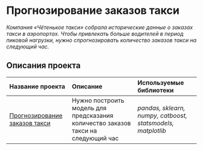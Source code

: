 # Прогнозирование заказов такси

*Компания «Чётенькое такси» собрала исторические данные о заказах такси в аэропортах. Чтобы привлекать больше водителей в период пиковой нагрузки, нужно спрогнозировать количество заказов такси на следующий час.*

## Описания проекта


| Название проекта | Описание | Используемые библиотеки | 
| :---------------------- | :---------------------- | :---------------------- |
| [Прогнозирование заказов такси](computer-games) |Нужно построить модель для предсказания количество заказов такси на следующий час| *pandas, sklearn, numpy, catboost, statsmodels, matplotlib* |
